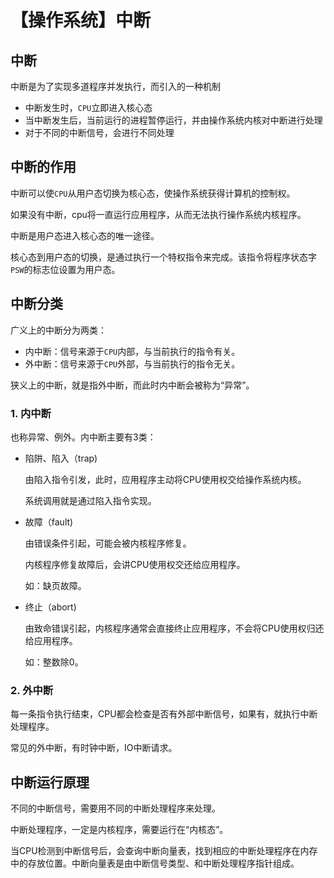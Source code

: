 # 【操作系统】中断


## 中断

中断是为了实现多道程序并发执行，而引入的一种机制

- 中断发生时，`CPU`立即进入核心态
- 当中断发生后，当前运行的进程暂停运行，并由操作系统内核对中断进行处理
- 对于不同的中断信号，会进行不同处理

## 中断的作用

中断可以使`CPU`从用户态切换为核心态，使操作系统获得计算机的控制权。

如果没有中断，cpu将一直运行应用程序，从而无法执行操作系统内核程序。

中断是用户态进入核心态的唯一途径。

核心态到用户态的切换，是通过执行一个特权指令来完成。该指令将程序状态字`PSW`的标志位设置为用户态。

## 中断分类

广义上的中断分为两类：

- 内中断：信号来源于`CPU`内部，与当前执行的指令有关。
- 外中断：信号来源于`CPU`外部，与当前执行的指令无关。

狭义上的中断，就是指外中断，而此时内中断会被称为“异常”。

### 1. 内中断

也称异常、例外。内中断主要有3类：

- 陷阱、陷入（trap)

  由陷入指令引发，此时，应用程序主动将CPU使用权交给操作系统内核。

  系统调用就是通过陷入指令实现。

- 故障（fault)

  由错误条件引起，可能会被内核程序修复。

  内核程序修复故障后，会讲CPU使用权交还给应用程序。

  如：缺页故障。

- 终止（abort)

  由致命错误引起，内核程序通常会直接终止应用程序，不会将CPU使用权归还给应用程序。

  如：整数除0。

### 2. 外中断

每一条指令执行结束，CPU都会检查是否有外部中断信号，如果有，就执行中断处理程序。

常见的外中断，有时钟中断，IO中断请求。

## 中断运行原理

不同的中断信号，需要用不同的中断处理程序来处理。

中断处理程序，一定是内核程序，需要运行在“内核态”。

当CPU检测到中断信号后，会查询中断向量表，找到相应的中断处理程序在内存中的存放位置。中断向量表是由中断信号类型、和中断处理程序指针组成。

